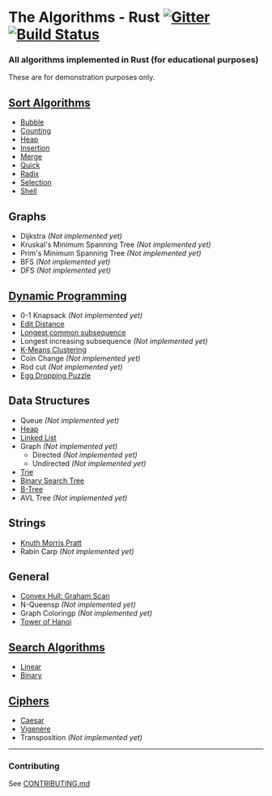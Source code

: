# The Algorithms - Rust [![Gitter](https://img.shields.io/gitter/room/the-algorithms/rust.svg?style=flat-square)](https://gitter.im/the-algorithms/rust) [![Build Status](https://travis-ci.com/TheAlgorithms/Rust.svg?branch=master)](https://travis-ci.com/TheAlgorithms/Rust)

### All algorithms implemented in Rust (for educational purposes)

These are for demonstration purposes only.

## [Sort Algorithms](./src/sorting)

- [Bubble](./src/sorting/bubble_sort.rs)
- [Counting](./src/sorting/counting_sort.rs)
- [Heap](./src/sorting/heap_sort.rs)
- [Insertion](./src/sorting/insertion_sort.rs)
- [Merge](./src/sorting/merge_sort.rs)
- [Quick](./src/sorting/quick_sort.rs)
- [Radix](./src/sorting/radix_sort.rs)
- [Selection](./src/sorting/selection_sort.rs)
- [Shell](./src/sorting/shell_sort.rs)

## Graphs

- Dijkstra _(Not implemented yet)_
- Kruskal's Minimum Spanning Tree _(Not implemented yet)_
- Prim's Minimum Spanning Tree _(Not implemented yet)_
- BFS _(Not implemented yet)_
- DFS  _(Not implemented yet)_

## [Dynamic Programming](./src/general)

- 0-1 Knapsack _(Not implemented yet)_
- [Edit Distance](./src/dynamic_programming/edit_distance.rs)
- [Longest common subsequence](./src/dynamic_programming/longest_common_subsequence.rs)
- Longest increasing subsequence _(Not implemented yet)_
- [K-Means Clustering](./src/general/kmeans.rs)
- Coin Change _(Not implemented yet)_
- Rod cut _(Not implemented yet)_
- [Egg Dropping Puzzle](./src/dynamic_programming/egg_dropping.rs)

## Data Structures

- Queue _(Not implemented yet)_
- [Heap](./src/data_structures/heap.rs)
- [Linked List](./src/data_structures/linked_list.rs)
- Graph _(Not implemented yet)_
  - Directed _(Not implemented yet)_
  - Undirected _(Not implemented yet)_
- [Trie](./src/data_structures/trie.rs)
- [Binary Search Tree](./src/data_structures/binary_search_tree.rs)
- [B-Tree](./src/data_structures/b_tree.rs)
- AVL Tree _(Not implemented yet)_

## Strings

- [Knuth Morris Pratt](./src/string/knuth_morris_pratt.rs)
- Rabin Carp _(Not implemented yet)_

## General

- [Convex Hull: Graham Scan](./src/general/convex_hull.rs)
- N-Queensp _(Not implemented yet)_
- Graph Coloringp _(Not implemented yet)_
- [Tower of Hanoi](./src/general/hanoi.rs)

## [Search Algorithms](./src/searching)

- [Linear](./src/searching/linear_search.rs)
- [Binary](./src/searching/binary_search.rs)

## [Ciphers](./src/ciphers)

- [Caesar](./src/ciphers/caesar.rs)
- [Vigenère](./src/ciphers/vigenere.rs)
- Transposition _(Not implemented yet)_

---
### Contributing

See [CONTRIBUTING.md](CONTRIBUTING.md)
